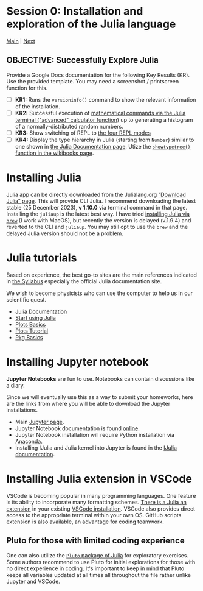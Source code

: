 # Session 0: Installation and exploration of the Julia language
[Main](../README.md) | [Next](../01-HPC/README.md)

## OBJECTIVE: Successfully Explore Julia

Provide a Google Docs documentation for the following Key Results (KR).
Use the provided template.
You may need a screenshot / printscreen function for this.
- [ ] **KR1:** Runs the `versioninfo()` command to show the relevant information of the installation.
- [ ] **KR2:** Successful execution of [mathematical commands via the Julia terminal ("advanced" calculator function)](https://en.wikibooks.org/wiki/Introducing_Julia/The_REPL#Julia_and_mathematics) up to generating a histogram of a normally-distributed random numbers.
- [ ] **KR3:** Show switching of REPL to [the four REPL modes](https://en.wikibooks.org/wiki/Introducing_Julia/The_REPL)
- [ ] **KR4:** Display the type hierarchy in Julia (starting from `Number`) similar to one shown in [the Julia Documentation page](https://docs.julialang.org/en/v1/base/numbers/). Utize the [`showtypetree()` function in the wikibooks page](https://en.wikibooks.org/wiki/Introducing_Julia/Types).

# Installing Julia
Julia app can be directly downloaded from the Julialang.org [“Download Julia” page](https://julialang.org/downloads). 
This will provide CLI Julia.
I recommend downloading the latest stable (25 December 2023), **v 1.10.0** via terminal command in that page.
Installing the `juliaup` is the latest best way.
I have tried [installing Julia via `brew`](https://formulae.brew.sh/formula/julia) (I work with MacOS), but recently the version is delayed (v.1.9.4) and reverted to the CLI and `juliaup`.
You may still opt to use the `brew` and the delayed Julia version should not be a problem.

# Julia tutorials
Based on experience, the best go-to sites are the main references indicated in [the Syllabus](../SYLLABUS.md) especially the official Julia documentation site.

We wish to become physicists who can use the computer to help us in our scientific quest.
- [Julia Documentation](https://docs.julialang.org/en/v1/)
- [Start using Julia](https://docs.julialang.org/en/v1/manual/getting-started/)
- [Plots Basics](https://docs.juliaplots.org/latest/basics/)
- [Plots Tutorial](https://docs.juliaplots.org/latest/tutorial/)
- [Pkg Basics](https://pkgdocs.julialang.org/v1/getting-started/#Basic-Usage)

# Installing Jupyter notebook
**Jupyter Notebooks** are fun to use.
Notebooks can contain discussions like a diary.

Since we will eventually use this as a way to submit your homeworks, here are the links from where you will be able to download the Jupyter installations.
- Main [Jupyter page](https://jupyter.org).
- Jupyter Notebook documentation is found [online](https://jupyter-notebook.readthedocs.io/en/stable/).
- Jupyter Notebook installation will require Python installation via [Anaconda](https://www.anaconda.com/products/distribution).
- Installing IJulia and Julia kernel into Jupyter is found in the [IJulia documentation](https://julialang.github.io/IJulia.jl/stable/).

# Installing Julia extension in VSCode
VSCode is becoming popular in many programming languages.
One feature is its ability to incorporate many formatting schemes.
[There is a Julia an extension](https://code.visualstudio.com/docs/languages/julia) in your existing [VSCode installation](https://code.visualstudio.com/download).
VSCode also provides direct access to the appropriate terminal within your own OS.
GitHub scripts extension is also available, an advantage for coding teamwork.

## Pluto for those with limited coding experience
One can also utilize the [`Pluto` package of Julia](https://plutojl.org/en/docs/) for exploratory exercises.
Some authors recommend to use Pluto for initial explorations for those with no direct experience in coding.
It's important to keep in mind that Pluto keeps all variables updated at all times all throughout the file rather unlike Jupyter and VSCode.
<!--
You may check out `j1-basic-julia.jl` for the exploration.
 Some tricks may be found in the `j1-plot-mandel.jl`.
-->